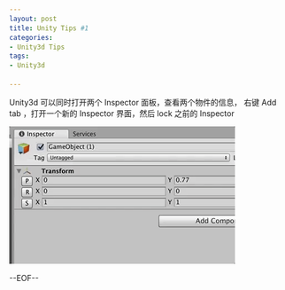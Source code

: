 ```yaml
---
layout: post
title: Unity Tips #1
categories:
- Unity3d Tips
tags:
- Unity3d

---
```


Unity3d 可以同时打开两个 Inspector 面板，查看两个物件的信息， 右键 Add tab ，打开一个新的 Inspector 界面，然后 lock 之前的 Inspector

![Diagram](/blogImages/inspector.gif)

--EOF--						